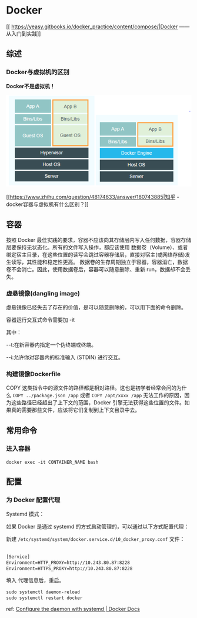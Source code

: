 # Docker
[[ https://yeasy.gitbooks.io/docker_practice/content/compose/|Docker —— 从入门到实践]]

## 综述

### Docker与虚拟机的区别

**Docker不是虚拟机！**

![](docker-arch.png)


[[https://www.zhihu.com/question/48174633/answer/180743885|知乎 - docker容器与虚拟机有什么区别？]]


## 容器
按照 Docker 最佳实践的要求，容器不应该向其存储层内写入任何数据，容器存储层要保持无状态化。所有的文件写入操作，都应该使用 数据卷（Volume）、或者绑定宿主目录，在这些位置的读写会跳过容器存储层，直接对宿主(或网络存储)发生读写，其性能和稳定性更高。
数据卷的生存周期独立于容器，容器消亡，数据卷不会消亡。因此，使用数据卷后，容器可以随意删除、重新 run，数据却不会丢失。

### 虚悬镜像(dangling image)
虚悬镜像已经失去了存在的价值，是可以随意删除的，可以用下面的命令删除。

容器运行交互式命令需要加 -it


其中：

--t:在新容器内指定一个伪终端或终端。

--i:允许你对容器内的标准输入 (STDIN) 进行交互。

### 构建镜像Dockerfile

COPY 这类指令中的源文件的路径都是相对路径。这也是初学者经常会问的为什么 `COPY ../package.json /app` 或者 `COPY /opt/xxxx /app` 无法工作的原因，因为这些路径已经超出了上下文的范围，Docker 引擎无法获得这些位置的文件。如果真的需要那些文件，应该将它们复制到上下文目录中去。


## 常用命令

### 进入容器

`docker exec -it CONTAINER_NAME bash`


## 配置

### 为 Docker 配置代理

Systemd 模式：

如果 Docker 是通过 systemd 的方式启动管理的，可以通过以下方式配置代理：

新建 `/etc/systemd/system/docker.service.d/10_docker_proxy.conf` 文件：

```shell

[Service]
Environment=HTTP_PROXY=http://10.243.80.87:8228
Environment=HTTPS_PROXY=http://10.243.80.87:8228

```

填入 代理信息后，重启。

```shell
sudo systemctl daemon-reload
sudo systemctl restart docker
```

ref: [Configure the daemon with systemd | Docker Docs](https://docs.docker.com/config/daemon/systemd/)
